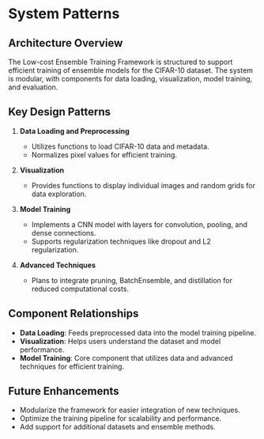 # System Patterns

## Architecture Overview
The Low-cost Ensemble Training Framework is structured to support efficient training of ensemble models for the CIFAR-10 dataset. The system is modular, with components for data loading, visualization, model training, and evaluation.

## Key Design Patterns
1. **Data Loading and Preprocessing**
   - Utilizes functions to load CIFAR-10 data and metadata.
   - Normalizes pixel values for efficient training.

2. **Visualization**
   - Provides functions to display individual images and random grids for data exploration.

3. **Model Training**
   - Implements a CNN model with layers for convolution, pooling, and dense connections.
   - Supports regularization techniques like dropout and L2 regularization.

4. **Advanced Techniques**
   - Plans to integrate pruning, BatchEnsemble, and distillation for reduced computational costs.

## Component Relationships
- **Data Loading**: Feeds preprocessed data into the model training pipeline.
- **Visualization**: Helps users understand the dataset and model performance.
- **Model Training**: Core component that utilizes data and advanced techniques for efficient training.

## Future Enhancements
- Modularize the framework for easier integration of new techniques.
- Optimize the training pipeline for scalability and performance.
- Add support for additional datasets and ensemble methods.